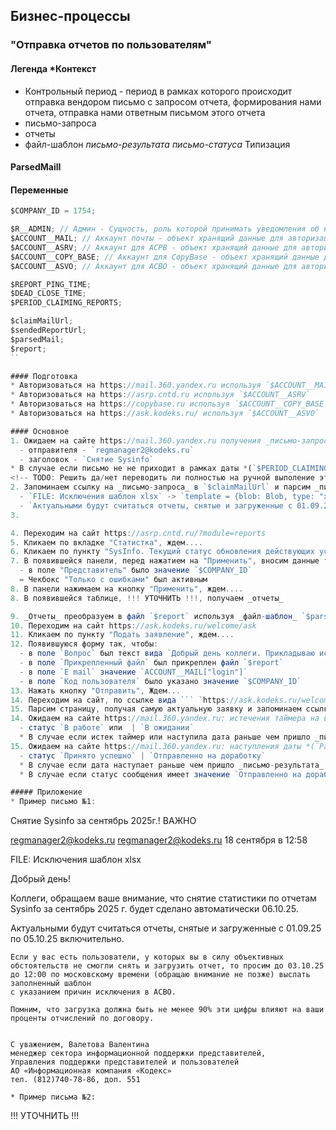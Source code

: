 ## Бизнес-процессы





### "Отправка отчетов по пользователям"

#### Легенда *Контекст
  * Контрольный период - период в рамках которого происходит отправка вендором письмо с запросом отчета, формирования нами отчета, отправка нами ответным письмом этого отчета
  * письмо-запроса
  * отчеты
  * файл-шаблон
_письмо-результата_
_письмо-статуса_
Типизация
#### ParsedMailI

#### Переменные
```js
$COMPANY_ID = 1754;

$R__ADMIN; // Админ - Сущность, роль которой принимать уведомления об некорректной работе программы
$ACCOUNT__MAIL; // Аккаунт почты - объект хранящий данные для авторизации в почтовом клиенте
$ACCOUNT__ASRV; // Аккаунт для АСРВ - объект хранящий данные для авторизации в сервисе asrp.cntd.ru
$ACCOUNT__COPY_BASE; // Аккаунт для CopyBase - объект хранящий данные для авторизации в сервисе copybase.ru
$ACCOUNT__ASVO; // Аккаунт для АСВО - объект хранящий данные для авторизации в сервисе ask.kodeks.ru

$REPORT_PING_TIME;
$DEAD_CLOSE_TIME;
$PERIOD_CLAIMING_REPORTS;

$claimMailUrl;
$sendedReportUrl;
$parsedMail;
$report;
``

#### Подготовка
* Авторизоваться на https://mail.360.yandex.ru используя `$ACCOUNT__MAIL`
* Авторизоваться на https://asrp.cntd.ru используя `$ACCOUNT__ASRV`
* Авторизоваться на https://copybase.ru используя `$ACCOUNT__COPY_BASE`
* Авторизоваться на https://ask.kodeks.ru/ используя `$ACCOUNT__ASVO`

#### Основное
1. Ожидаем на сайте https://mail.360.yandex.ru получения _письмо-запроса_ *(Пример письма №1) содержащего:
  - отправителя - `regmanager2@kodeks.ru`
  - заголовок - `Снятие Sysinfo`
* В случае если письмо не не приходит в рамках даты *(`$PERIOD_CLAIMING_REPORTS[1] - 12часов`), уведомляем об этом `$R__ADMIN`
<!-- TODO: Решить да/нет переводить ли полностью на ручной выполение этого БП *("Отправка отчетов по пользователям"), в случае если не было отправленно вендором _письмо-запроса_ в контрольный период -->
2. Запоминаем ссылку на _письмо-запроса_ в `$claimMailUrl` и парсим _письмо-запроса_, в объект `$parsedMail`, таким образом, что получаем из *([Часть письма] = [имя поля ParsedMailI] = [Значение]):
  - `FILE: Исключения шаблон xlsx` -> `template = {blob: Blob, type: "xlsx" | "pdf"}`
  - `Актуальными будут считаться отчеты, снятые и загруженные с 01.09.25 по 05.10.25 включительно.` -> `deadline = [01.09.25, 05.10.25]`
3.  

4. Переходим на сайт https://asrp.cntd.ru/?module=reports
5. Кликаем по вкладке "Статистка", ждем....
6. Кликаем по пункту "SysInfo. Текущий статус обновления действующих установок", ждем....
7. В появившейся панели, перед нажатием на "Применить", вносим данные так чтобы:
  - в поле "Представитель" было значение `$COMPANY_ID`
  = Чекбокс "Только с ошибками" был активным
8. В панели нажимаем на кнопку "Применить", ждем....
8. В появившейся таблице, !!! УТОЧНИТЬ !!!, получаем _отчеты_

9. _Отчеты_ преобразуем в файл `$report` используя _файл-шаблон_ `$parsedMail["template"]`.
10. Переходим на сайт https://ask.kodeks.ru/welcome/ask
11. Кликаем по пункту "Подать заявление", ждем....
12. Появившуюся форму так, чтобы:
  - в поле `Вопрос` был текст вида `Добрый день коллеги. Прикладываю исключения за $parsedMail["deadline"]`
  - в поле `Прикрепленный файл` был прикреплен файл `$report`
  - в поле `E mail` значение `ACCOUNT__MAIL["login"]`
  - в поле `Код пользователя` было указано значение `$COMPANY_ID`
13. Нажать кнопку "Отправить", Ждем...
14. Переходим на сайт, по ссылке вида ``` `https://ask.kodeks.ru/welcome/search?nacc=${$ACCOUNT__ASVO}&order=1&order_dir=2&step=1` ```
15. Парсим страницу, получая самую актуальную заявку и запоминаем ссылку на заявку в `$sendedReportUrl`
14. Ожидаем на сайте https://mail.360.yandex.ru: истечения таймера на время `$REPORT_PING_TIME`, наступления даты *(`ParsedMailI["deadline"][1] - $DEAD_CLOSE_TIME`) или получения _письмо-статуса_ *(Пример письма №2) содержащего:
  - cтатус `В работе` или  | `В ожидании`
  * В случае если истек таймер или наступила дата раньше чем пришло _письмо-статуса_, прекращаем все ожидания и уведомляем об это `$R__ADMIN`, сопроводив уведомление: _скринкастом отправляемого шаблона_ и ссылкой на _письмо-запроса_
15. Ожидаем на сайте https://mail.360.yandex.ru: наступления даты *(`ParsedMailI["deadline"][1] - $DEAD_CLOSE_TIME`) или получения _письмо-результата_ *(Пример письма №3) содержащего:
  - cтатус `Принято успешно` | `Отправленно на доработку`
  * В случае если дата наступает раньше чем пришло _письмо-результата_, уведомляем об это `$R__ADMIN`, сопроводив уведомление: ссылкой на _письмо-запроса_ и значением `$sendedReportUrl`
  * В случае если статус сообщения имеет значение `Отправленно на доработку`, уведомляем об это `$R__ADMIN`, сопроводив уведомление: ссылкой на _письмо-запроса_ и значением `$sendedReportUrl`

##### Приложение
* Пример письмо №1:
```
  Снятие Sysinfo за сентябрь 2025г.! ВАЖНО

  regmanager2@kodeks.ru regmanager2@kodeks.ru 18 сентября в 12:58

  FILE: Исключения шаблон xlsx



  Добрый день!

  Коллеги, обращаем ваше внимание, что снятие статистики по отчетам Sysinfo за сентябрь 2025 г. будет сделано автоматически 06.10.25.

  Актуальными будут считаться отчеты, снятые и загруженные с 01.09.25 по 05.10.25 включительно.

    Если у вас есть пользователи, у которых вы в силу объективных обстоятельств не смогли снять и загрузить отчет, то просим до 03.10.25 до 12:00 по московскому времени (обращаю внимание не позже) выслать заполненный шаблон
    с указанием причин исключения в АСВО.

    Помним, что загрузка должна быть не менее 90% эти цифры влияют на ваши проценты отчислений по договору.


    С уважением, Валетова Валентина
    менеджер сектора информационной поддержки представителей,
    Управления поддержки представителей и пользователей
    АО «Информационная компания «Кодекс»
    тел. (812)740-78-86, доп. 551
```
* Пример письма №2:
```
!!! УТОЧНИТЬ !!!
```
